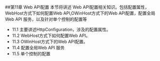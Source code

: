 ##第11章 Web API配置
本节将讲述 Web API配置相关知识。包括配置属性，WebHost方式下如何配置Web API,OWinHost方式下的Web API配置，配置全局Web API 服务，以及针对单个控制的配置等  

- 11.1 	主要讲述HttpConfiguration，涉及的配置属性。
- 11.2	WebHost方式下如何配置Web API。
- 11.3	OWinHost方式下的Web API配置。
- 11.4	配置全局Web API 服务
- 11.5	单个控制的配置